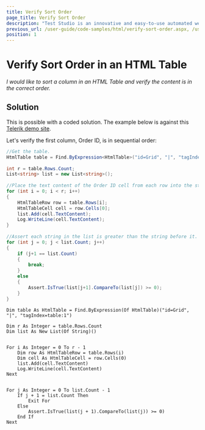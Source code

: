 ```yaml
---
title: Verify Sort Order
page_title: Verify Sort Order
description: "Test Studio is an innovative and easy-to-use automated web, WPF and load testing solution. Test Studio tests support essential technologies like ASP.NET AJAX, Silverlight, PHP and MVC. HTML5, Testing framework, functional testing, performance testing, load testing, exploratory testing, manual testing."
previous_url: /user-guide/code-samples/html/verify-sort-order.aspx, /user-guide/code-samples/html/verify-sort-order
position: 1
---
```

# Verify Sort Order in an HTML Table

*I would like to sort a column in an HTML Table and verify the content is in the correct order.*

## Solution

This is possible with a coded solution. The example below is against this <a href="http://demos.telerik.com/aspnet-mvc/grid/index" target="_blank">Telerik demo site</a>.
 
Let's verify the first column, Order ID, is in sequential order:

````C#
//Get the table.
HtmlTable table = Find.ByExpression<HtmlTable>("id=Grid", "|", "tagIndex=table:1");
 
int r = table.Rows.Count;
List<string> list = new List<string>();
  
//Place the text content of the Order ID cell from each row into the string list.
for (int i = 0; i < r; i++)
{
    HtmlTableRow row = table.Rows[i];
    HtmlTableCell cell = row.Cells[0];  
    list.Add(cell.TextContent);
    Log.WriteLine(cell.TextContent);
}
  
//Assert each string in the list is greater than the string before it.
for (int j = 0; j < list.Count; j++)
{
    if (j+1 == list.Count)
    {
        break;
    }
    else
    {
        Assert.IsTrue(list[j+1].CompareTo(list[j]) >= 0);
    }
}
````
````VB
Dim table As HtmlTable = Find.ByExpression(Of HtmlTable)("id=Grid", "|", "tagIndex=table:1")
 
Dim r As Integer = table.Rows.Count
Dim list As New List(Of String)()
 

For i As Integer = 0 To r - 1
    Dim row As HtmlTableRow = table.Rows(i)
    Dim cell As HtmlTableCell = row.Cells(0)
    list.Add(cell.TextContent)
    Log.WriteLine(cell.TextContent)
Next
 

For j As Integer = 0 To list.Count - 1
    If j + 1 = list.Count Then
        Exit For
    Else
        Assert.IsTrue(list(j + 1).CompareTo(list(j)) >= 0)
    End If
Next
````
